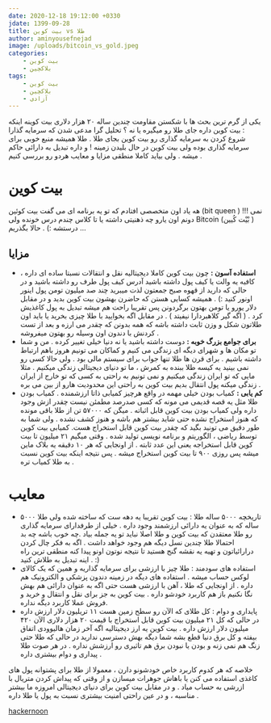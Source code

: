```yaml
---
date: 2020-12-18 19:12:00 +0330
jdate: 1399-09-28
title: بیت کوین vs طلا
author: aminyousefnejad
image: /uploads/bitcoin_vs_gold.jpeg
categories:
    - بیت کوین
    - بلاکچین
tags:
    - بیت کوین
    - بلاکچین
    - آزادی
---
```


یکی از گرم ترین بحث ها با شکستن مقاومت چندین ساله ۲۰ هزار دلاری بیت کوینه اینکه : بیت کوین داره جای طلا رو میگیره یا نه ؟  تحلیل گرا مدعی شدن که سرمایه گذارا شروع کردن به سرمایه گذاری رو بیت کوین بجای طلا . طلا همیشه منبع خوبی برای سرمایه گذاری بوده ولی بیت کوین در حال بلیدن زمینه ! و داره تبدیل به دارائی حاکم میشه . ولی بیاید کاملا منطقی مزایا و معایب هردو رو بررسی کنیم . 

<div id="read-more"></div>

# بیت کوین

هه یاد اون متخصصی افتادم که تو یه برنامه ای می گفت بیت کوئین (bit queen ) !!! نمی دونم اون یارو چه ذهنیتی داشته یا تا کلاس چندم درس خونده ولی Bitcoin  (بْیْت کُیین ) درستشه :) . حالا بگذریم ...

## مزایا 

- **استفاده آسون :** چون بیت کوین کاملا دیجیتالیه نقل و انتقالات نسبتا ساده ای داره ، کافیه یه والت یا کیف پول داشته باشید آدرس کیف پول طرف رو داشته باشید و در حالی که دارید از قهوه صبح جمعتون لذت میبرید چند صد میلیون تومن پول اینور اونور کنید :) . همیشه کسایی هستن که حاضرن بهشون بیت کوین بدید و در مقابل دلار یورو یا تومن بهتون برگردونن پس تقریبا راحت هم میشه تبدیل به پول کاغذیش کرد . ( اگه گیر کلاهبردارا نیفیتد ) . در مقابل اگه بخوایید با طلا چیزی بخرید یا باید اون طلاتون شکل و وزن ثابت داشته باشه که همه بدونن که چقدر می ارزه و بعد از تست کردنش با دندون اون وسیله رو بهتون میفروشه . 
- **برای جوامع بزرگ خوبه :**‌ دوست داشته باشید یا نه دنیا خیلی تغییر کرده . من و شما تو مکان ها و  شهرای دیگه ای زندگی می کنیم و کماکان می تونیم هروز باهم ارتباط داشته باشیم . برای قرن ها طلا تنها جواب برای سیستم مالی بود . ولی حالا کسی رو نمی بینید یه کیسه طلا ببنده به کمرش ، ما تو دنیای دیجیتالی زندگی میکنیم . مثلا مایی که تو ایران زندگی میکنیم و نمی تونیم به راحتی به کسی که تو خارج از ایران زندگی میکنه پول انتقال بدیم بیت کوین به راحتی این محدودیت هارو از بین می بره . 
- **کم یابی :** کمیاب بودن خیلی مهمه در واقع هرچیز کمیابی ذاتا ارزشمنده . کمیاب بودن طلا مثل یه قصه قدیمی می مونه که کسی صدرصد مطمئن نیست چقدر ازش وجود داره ولی کمیاب بودن بیت کوین قابل اثباته . میگن که ۵۷۰۰۰ تن از طلا باقی مونده که هنوز استخراج نشده حتی شاید بیشتر هم باشه و هنوز کشف نشده . ولی شما به طور دقیق می تونید بگید که چقدر بیت کوین قابل استخراج هست. کمیابی بیت کوین توسط ریاضی ، الگوریتم و برنامه نویسی تولید شده . وقتی میگیم ۲۱ میلیون تا بیت کوین قابل استخراجه یعنی این عدد ثابته . از اونجایی که هر ۱۰ دقیقه یه بلاک ماین میشه پس روزی ۹۰۰ تا بیت کوین استخراج میشه . پس نتیجه اینکه بیت کوین نسبت به طلا کمیاب تره . 



# معایب 



- تاریخچه ۵۰۰۰ ساله طلا :‌ بیت کوین تقریبا یه دهه ست که ساخته شده ولی طلا ۵۰۰۰ ساله که به عنوان یه دارائی ارزشمند وجود داره . خیلی از طرفدارای سرمایه گذاری رو طلا معتقدن که بیت کوین و طلا اصلا نباید تو یه جمله بیاد .چه خوب باشه چه بد احتمالا طلا چندین نسل دیگه هم وجود خواهد داشت . اگه به فکر چال کردن درارائیاتون و تهیه یه نقشه گنج هستید تا نتیجه نوتون اونو پیدا کنه منطقی ترین راه اینه تبدیل به طلاش کنید . :)
- استفاده های سودمند :‌ طلا چیز با ارزشی برای سرمایه گذاریه و همین که یک کالای لوکس حساب میشه . استفاده های دیگه در زمینه دندون پزشکی و الکترونیک هم داره . از اونجایی که طلا ، آهن با ارزشی هست حتی اگه به عنوان دارائی هم بهش نگا نکنیم باز هم کاربرد خودشو داره . بیت کوین به جز برای نقل و انتقال و خرید و فروش عملا کاربرد دیگه نداره. 
- پایداری و دوام :‌ کل طلای که الآن رو سطح زمین هست ۱۱ تریلیون دلار ارزش داره در حالی که کل ۲۱ میلیون بیت کوین قابل استخراج با قیمت ۲۰ هزار دلاری الآن ۴۲۰ میلیون دلار ارزش داره . بیت کوین یه ارز دیجیتالیه اگه آخر زمان هالیوودی اتفاق بیفته و کل برق دنیا قطع بشه شما دیگه بهش دسترسی ندارید در حالی که طلا حتی زنگ هم نمی زنه و بودن یا نبودن برق هم تاثیری رو ارزشش نداره . در هر صوت طلا پیداری و دوام بیشتری داره . 



خلاصه که هر کدوم کاربرد خاص خودشونو دارن ، معمولا از طلا برای پشتوانه پول های کاغذی استفاده می کنن  یا باهاش جوهرات میسازن و از وقتی که پیداش کردن متریال با ازرشی به حساب میاد . و در مقابل بیت کوین برای دنیای دیجیتالی امروزه ما بیشتر مناسبه ، و در عین راحتی امنیت بیشتری نسبت به پول یا طلا داره .



[ hackernoon](https://hackernoon.com/lets-talk-about-gold-vs-bitcoin-841e312c)